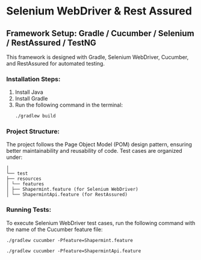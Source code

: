 # Selenium WebDriver & Rest Assured

## Framework Setup: Gradle / Cucumber / Selenium / RestAssured / TestNG

This framework is designed with Gradle, Selenium WebDriver, Cucumber, and RestAssured for automated testing.

### Installation Steps:

1. Install Java
2. Install Gradle
3. Run the following command in the terminal:
    ```sh
    ./gradlew build
    ```

### Project Structure:

The project follows the Page Object Model (POM) design pattern, ensuring better maintainability and reusability of code. Test cases are organized under:

```src
│
└── test
├── resources
│ └── features
│ ├── Shapermint.feature (for Selenium WebDriver)
│ └── ShapermintApi.feature (for RestAssured)
```


### Running Tests:

To execute Selenium WebDriver test cases, run the following command with the name of the Cucumber feature file:

```
./gradlew cucumber -Pfeature=Shapermint.feature
```
```
./gradlew cucumber -Pfeature=ShapermintApi.feature
```
